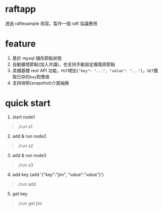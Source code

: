 # raftapp
透過 raftexample 改寫，製作一個 raft 協議應用


# feature
1. 基於 mysql 儲存節點狀態
2. 自動擴增節點(加入共識)，也支持手動設定檔復原節點
3. 具備基礎 rest API 功能，`PUT`增加`{"key": "...", "value": "..."}`，`GET`獲取已存的`key`對應值
4. 支持快照(snapshot)介面抽換


# quick start
1. start node1
> ./run s1

2. add & run node2
> ./run s2

3. add & run node3
> ./run s3

4. add key (add '{"key":"jim", "value":"value"}')
> ./run add
<!-- return "ok" -->

5. get key
> ./run get jim
<!-- return "value"> -->
